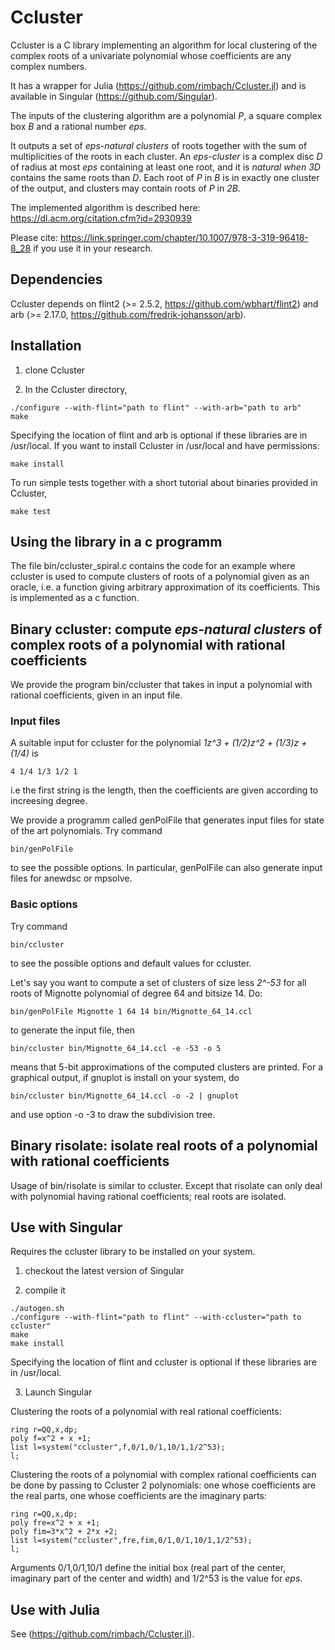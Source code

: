 # Ccluster

Ccluster is a C library implementing an algorithm for local clustering of the complex roots
of a univariate polynomial whose
coefficients are any complex numbers.

It has a wrapper for Julia (https://github.com/rimbach/Ccluster.jl)
and is available in Singular (https://github.com/Singular).

The inputs of the clustering algorithm are
a polynomial *P*, 
a square complex box *B* and
a rational number *eps*.

It outputs a set of *eps-natural clusters* of roots together with the sum of multiplicities
of the roots in each cluster.
An *eps-cluster* is a complex disc *D* of radius at most *eps* containing at least one root, 
and it is *natural when* *3D* contains the same roots
than *D*.
Each root of *P* in *B* is in exactly one cluster of the output, and clusters may contain
roots of *P* in *2B*.

The implemented algorithm is described here:
https://dl.acm.org/citation.cfm?id=2930939

Please cite:
https://link.springer.com/chapter/10.1007/978-3-319-96418-8_28
if you use it in your research.

## Dependencies

Ccluster depends on flint2 (>= 2.5.2, https://github.com/wbhart/flint2)
and arb (>= 2.17.0, https://github.com/fredrik-johansson/arb).

## Installation

1. clone Ccluster

2. In the Ccluster directory,

```
./configure --with-flint="path to flint" --with-arb="path to arb"
make
```
Specifying the location of flint and arb is optional if these libraries are in /usr/local. 
If you want to install Ccluster in /usr/local and have permissions:
```
make install
```
To run simple tests together with a short tutorial about binaries provided in Ccluster,
```
make test
```

## Using the library in a c programm

The file bin/ccluster_spiral.c contains the code for an example where ccluster
is used to compute clusters of roots of a polynomial given as an oracle, i.e.
a function giving arbitrary approximation of its coefficients.
This is implemented as a c function.

## Binary ccluster: compute *eps-natural clusters* of complex roots of a polynomial with rational coefficients

We provide the program bin/ccluster that takes in input a polynomial with rational coefficients, given in an input file.

### Input files

A suitable input for ccluster for the polynomial *1z^3 + (1/2)z^2 + (1/3)z + (1/4)* is 
```
4 1/4 1/3 1/2 1
```
i.e the first string is the length, then the coefficients are given according to increesing degree.

We provide a programm called genPolFile that generates input files for state of the art polynomials. Try command
```
bin/genPolFile
```
to see the possible options. In particular, genPolFile can also generate input files for anewdsc or mpsolve.

### Basic options
Try command
```
bin/ccluster
```
to see the possible options and default values for ccluster.

Let's say you want to compute a set of clusters of size less *2^-53* for all roots of Mignotte polynomial of degree 64 and bitsize 14.
Do:
```
bin/genPolFile Mignotte 1 64 14 bin/Mignotte_64_14.ccl
```
to generate the input file, then 
```
bin/ccluster bin/Mignotte_64_14.ccl -e -53 -o 5
```
means that 5-bit approximations of the computed clusters are printed.
For a graphical output, if gnuplot is install on your system, do
```
bin/ccluster bin/Mignotte_64_14.ccl -o -2 | gnuplot
```
and use option -o -3 to draw the subdivision tree.

## Binary risolate: isolate real roots of a polynomial with rational coefficients

Usage of bin/risolate is similar to ccluster. Except that risolate can only deal with polynomial
having rational coefficients; real roots are isolated.

## Use with Singular
Requires the ccluster library to be installed on your system.

1. checkout the latest version of Singular

2. compile it 

```
./autogen.sh
./configure --with-flint="path to flint" --with-ccluster="path to ccluster"
make 
make install
```

Specifying the location of flint and ccluster is optional if these libraries are in /usr/local. 

3. Launch Singular

Clustering the roots of a polynomial with real rational coefficients:

```
ring r=QQ,x,dp;
poly f=x^2 + x +1;
list l=system("ccluster",f,0/1,0/1,10/1,1/2^53);
l;
```

Clustering the roots of a polynomial with complex rational coefficients can be done
by passing to Ccluster 2 polynomials: one whose coefficients are the real parts,
one whose coefficients are the imaginary parts:

```
ring r=QQ,x,dp;
poly fre=x^2 + x +1;
poly fim=3*x^2 + 2*x +2;
list l=system("ccluster",fre,fim,0/1,0/1,10/1,1/2^53);
l;
```

Arguments 0/1,0/1,10/1 define the initial box (real part of the center, imaginary part of the center
and width) and 1/2^53 is the value for *eps*.

## Use with Julia

See (https://github.com/rimbach/Ccluster.jl).
